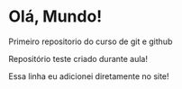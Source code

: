 # Olá, Mundo!
 Primeiro repositorio do curso de git e github

Repositório teste criado durante aula!

Essa linha eu adicionei diretamente no site!
